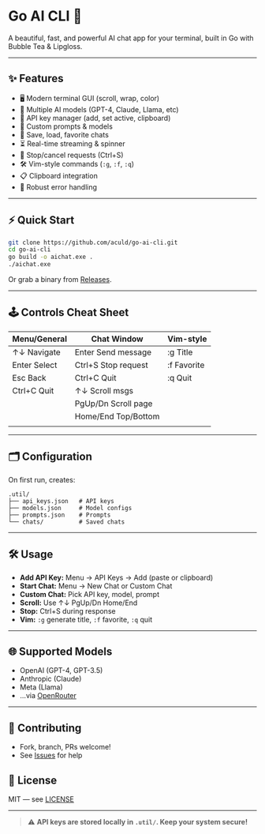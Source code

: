 # Go AI CLI 🚀

A beautiful, fast, and powerful AI chat app for your terminal, built in Go with Bubble Tea & Lipgloss.

---

## ✨ Features
- 🖥️ Modern terminal GUI (scroll, wrap, color)
- 🤖 Multiple AI models (GPT-4, Claude, Llama, etc)
- 🔑 API key manager (add, set active, clipboard)
- 📝 Custom prompts & models
- 💬 Save, load, favorite chats
- ⏳ Real-time streaming & spinner
- 🛑 Stop/cancel requests (Ctrl+S)
- 🛠️ Vim-style commands (`:g`, `:f`, `:q`)
- 📋 Clipboard integration
- 🧭 Robust error handling

---

## ⚡ Quick Start

```sh
git clone https://github.com/aculd/go-ai-cli.git
cd go-ai-cli
go build -o aichat.exe .
./aichat.exe
```

Or grab a binary from [Releases](https://github.com/aculd/go-ai-cli/releases).

---

## 🕹️ Controls Cheat Sheet

| Menu/General         | Chat Window           | Vim-style      |
|---------------------|----------------------|---------------|
| ↑↓      Navigate    | Enter   Send message | :g  Title     |
| Enter   Select      | Ctrl+S Stop request  | :f  Favorite  |
| Esc     Back        | Ctrl+C Quit          | :q  Quit      |
| Ctrl+C  Quit        | ↑↓      Scroll msgs  |               |
|                     | PgUp/Dn Scroll page  |               |
|                     | Home/End Top/Bottom  |               |
|                     |                      |               |

---

## 🗂️ Configuration

On first run, creates:
```
.util/
├── api_keys.json   # API keys
├── models.json     # Model configs
├── prompts.json    # Prompts
└── chats/          # Saved chats
```

---

## 🛠️ Usage
- **Add API Key:** Menu → API Keys → Add (paste or clipboard)
- **Start Chat:** Menu → New Chat or Custom Chat
- **Custom Chat:** Pick API key, model, prompt
- **Scroll:** Use ↑↓ PgUp/Dn Home/End
- **Stop:** Ctrl+S during response
- **Vim:** `:g` generate title, `:f` favorite, `:q` quit

---

## 🌐 Supported Models
- OpenAI (GPT-4, GPT-3.5)
- Anthropic (Claude)
- Meta (Llama)
- ...via [OpenRouter](https://openrouter.ai/)

---

## 🤝 Contributing
- Fork, branch, PRs welcome!
- See [Issues](https://github.com/aculd/go-ai-cli/issues) for help

## 📜 License
MIT — see [LICENSE](LICENSE)

---

> ⚠️ **API keys are stored locally in `.util/`. Keep your system secure!**
